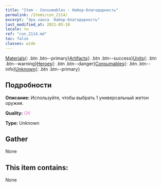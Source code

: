 ```yaml
---
title: "Item - Consumables - Набор-благодарность"
permalink: /Items/con_2114/
excerpt: "Эра хаоса  Набор-благодарность"
last_modified_at: 2021-03-18
locale: ru
ref: "con_2114.md"
toc: false
classes: wide
---
```

 [Materials](/ru/Items/){: .btn .btn--primary}[Artifacts](/ru/Items/Artifacts/){: .btn .btn--success}[Units](/ru/Items/Units/){: .btn .btn--warning}[Heroes](/ru/Items/Heroes/){: .btn .btn--danger}[Consumables](/ru/Items/Consumables/){: .btn .btn--info}[Unknown](/ru/Items/Unknown/){: .btn .btn--primary}

## Подробности
 **Описание:** Используйте, чтобы выбрать 1 универсальный жетон оружия.

 **Quality:** <span style="color: #DA70D6">OK</span>

 **Type:** Unknown

## Gather

  None

## This item contains:

  None

